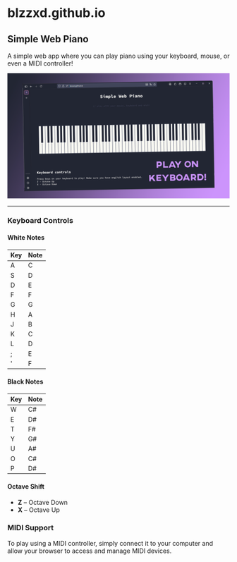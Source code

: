 # blzzxd.github.io

## Simple Web Piano

A simple web app where you can play piano using your keyboard, mouse, or even a MIDI controller!

![Preview Picture](/img/demo1.png)

---

### Keyboard Controls

#### White Notes

| Key | Note |
| --- | ---- |
|  A  |  C   |
|  S  |  D   |
|  D  |  E   |
|  F  |  F   |
|  G  |  G   |
|  H  |  A   |
|  J  |  B   |
|  K  |  C   |
|  L  |  D   |
|  ;  |  E   |
|  '  |  F   |

#### Black Notes

| Key | Note |
| --- | ---- |
|  W  |  C#  |
|  E  |  D#  |
|  T  |  F#  |
|  Y  |  G#  |
|  U  |  A#  |
|  O  |  C#  |
|  P  |  D#  |

#### Octave Shift

- **Z** – Octave Down  
- **X** – Octave Up  

### MIDI Support

To play using a MIDI controller, simply connect it to your computer and allow your browser to access and manage MIDI devices.
